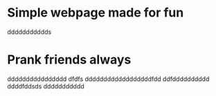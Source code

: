 # Simple webpage made for fun
ddddddddddds
# Prank friends always
dddddddddddddddd
dfdfs
ddddddddddddddddddfdd
ddfdddddddddd
ddddfddsds
ddddddddddd
